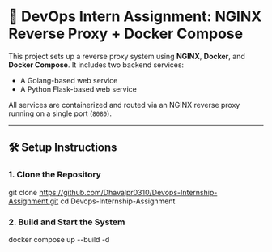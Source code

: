 # 🚀 DevOps Intern Assignment: NGINX Reverse Proxy + Docker Compose

This project sets up a reverse proxy system using **NGINX**, **Docker**, and **Docker Compose**. It includes two backend services:

- A Golang-based web service
- A Python Flask-based web service

All services are containerized and routed via an NGINX reverse proxy running on a single port (`8080`).

---

## 🛠️ Setup Instructions

### 1. Clone the Repository

git clone https://github.com/Dhavalpr0310/Devops-Internship-Assignment.git
cd Devops-Internship-Assignment

### 2. Build and Start the System
docker compose up --build -d
